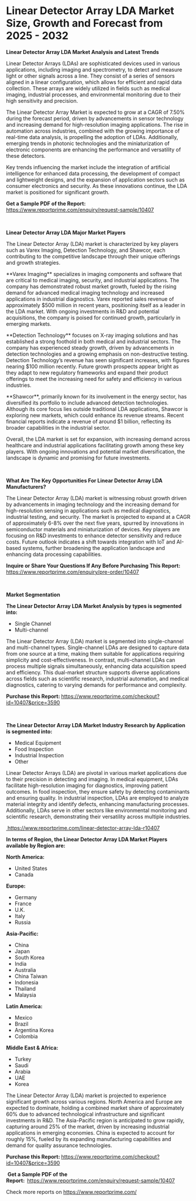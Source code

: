 <p><h1>Linear Detector Array LDA Market Size, Growth and Forecast from 2025 - 2032</h1></p><p><strong>Linear Detector Array LDA Market Analysis and Latest Trends</strong></p>
<p><p>Linear Detector Arrays (LDAs) are sophisticated devices used in various applications, including imaging and spectrometry, to detect and measure light or other signals across a line. They consist of a series of sensors aligned in a linear configuration, which allows for efficient and rapid data collection. These arrays are widely utilized in fields such as medical imaging, industrial processes, and environmental monitoring due to their high sensitivity and precision.</p><p>The Linear Detector Array Market is expected to grow at a CAGR of 7.50% during the forecast period, driven by advancements in sensor technology and increasing demand for high-resolution imaging applications. The rise in automation across industries, combined with the growing importance of real-time data analysis, is propelling the adoption of LDAs. Additionally, emerging trends in photonic technologies and the miniaturization of electronic components are enhancing the performance and versatility of these detectors.</p><p>Key trends influencing the market include the integration of artificial intelligence for enhanced data processing, the development of compact and lightweight designs, and the expansion of application sectors such as consumer electronics and security. As these innovations continue, the LDA market is positioned for significant growth.</p></p>
<p><strong>Get a Sample PDF of the Report:&nbsp;</strong> <a href="https://www.reportprime.com/enquiry/request-sample/10407?utm_campaign=2951&utm_medium=2&utm_source=Github&utm_content=ia&utm_term=20032025&utm_id=linear-detector-array-lda">https://www.reportprime.com/enquiry/request-sample/10407</a></p>
<p>&nbsp;</p>
<p><strong>Linear Detector Array LDA Major Market Players</strong></p>
<p><p>The Linear Detector Array (LDA) market is characterized by key players such as Varex Imaging, Detection Technology, and Shawcor, each contributing to the competitive landscape through their unique offerings and growth strategies.</p><p>**Varex Imaging** specializes in imaging components and software that are critical to medical imaging, security, and industrial applications. The company has demonstrated robust market growth, fueled by the rising demand for advanced medical imaging technology and increased applications in industrial diagnostics. Varex reported sales revenue of approximately $500 million in recent years, positioning itself as a leader in the LDA market. With ongoing investments in R&D and potential acquisitions, the company is poised for continued growth, particularly in emerging markets.</p><p>**Detection Technology** focuses on X-ray imaging solutions and has established a strong foothold in both medical and industrial sectors. The company has experienced steady growth, driven by advancements in detection technologies and a growing emphasis on non-destructive testing. Detection Technology’s revenue has seen significant increases, with figures nearing $100 million recently. Future growth prospects appear bright as they adapt to new regulatory frameworks and expand their product offerings to meet the increasing need for safety and efficiency in various industries.</p><p>**Shawcor**, primarily known for its involvement in the energy sector, has diversified its portfolio to include advanced detection technologies. Although its core focus lies outside traditional LDA applications, Shawcor is exploring new markets, which could enhance its revenue streams. Recent financial reports indicate a revenue of around $1 billion, reflecting its broader capabilities in the industrial sector.</p><p>Overall, the LDA market is set for expansion, with increasing demand across healthcare and industrial applications facilitating growth among these key players. With ongoing innovations and potential market diversification, the landscape is dynamic and promising for future investments.</p></p>
<p>&nbsp;</p>
<p><strong>What Are The Key Opportunities For Linear Detector Array LDA Manufacturers?</strong></p>
<p><p>The Linear Detector Array (LDA) market is witnessing robust growth driven by advancements in imaging technology and the increasing demand for high-resolution sensing in applications such as medical diagnostics, industrial testing, and security. The market is projected to expand at a CAGR of approximately 6-8% over the next five years, spurred by innovations in semiconductor materials and miniaturization of devices. Key players are focusing on R&D investments to enhance detector sensitivity and reduce costs. Future outlook indicates a shift towards integration with IoT and AI-based systems, further broadening the application landscape and enhancing data processing capabilities.</p></p>
<p><strong>Inquire or Share Your Questions If Any Before Purchasing This Report:</strong> <a href="https://www.reportprime.com/enquiry/pre-order/10407?utm_campaign=2951&utm_medium=2&utm_source=Github&utm_content=ia&utm_term=20032025&utm_id=linear-detector-array-lda">https://www.reportprime.com/enquiry/pre-order/10407</a></p>
<p>&nbsp;</p>
<p><strong>Market Segmentation</strong></p>
<p><strong>The Linear Detector Array LDA Market Analysis by types is segmented into:</strong></p>
<p><ul><li>Single Channel</li><li>Multi-channel</li></ul></p>
<p><p>The Linear Detector Array (LDA) market is segmented into single-channel and multi-channel types. Single-channel LDAs are designed to capture data from one source at a time, making them suitable for applications requiring simplicity and cost-effectiveness. In contrast, multi-channel LDAs can process multiple signals simultaneously, enhancing data acquisition speed and efficiency. This dual-market structure supports diverse applications across fields such as scientific research, industrial automation, and medical diagnostics, catering to varying demands for performance and complexity.</p></p>
<p><strong>Purchase this Report:&nbsp;</strong><a href="https://www.reportprime.com/checkout?id=10407&price=3590&utm_campaign=2951&utm_medium=2&utm_source=Github&utm_content=ia&utm_term=20032025&utm_id=linear-detector-array-lda">https://www.reportprime.com/checkout?id=10407&price=3590</a></p>
<p>&nbsp;</p>
<p><strong>The Linear Detector Array LDA Market Industry Research by Application is segmented into:</strong></p>
<p><ul><li>Medical Equipment</li><li>Food Inspection</li><li>Industrial Inspection</li><li>Other</li></ul></p>
<p><p>Linear Detector Arrays (LDA) are pivotal in various market applications due to their precision in detecting and imaging. In medical equipment, LDAs facilitate high-resolution imaging for diagnostics, improving patient outcomes. In food inspection, they ensure safety by detecting contaminants and ensuring quality. In industrial inspection, LDAs are employed to analyze material integrity and identify defects, enhancing manufacturing processes. Additionally, LDAs serve in other sectors like environmental monitoring and scientific research, demonstrating their versatility across multiple industries.</p></p>
<p><a href="https://www.reportprime.com/linear-detector-array-lda-r10407?utm_campaign=2951&utm_medium=2&utm_source=Github&utm_content=ia&utm_term=20032025&utm_id=linear-detector-array-lda">&nbsp;https://www.reportprime.com/linear-detector-array-lda-r10407</a></p>
<p><strong>In terms of Region, the Linear Detector Array LDA Market Players available by Region are:</strong></p>
<p>
    <p> <strong> North America: </strong>
        <ul>
            <li>United States</li>
            <li>Canada</li>
        </ul>
        </p> 
    <p> <strong> Europe: </strong>
        <ul>
            <li>Germany</li>
            <li>France</li>
            <li>U.K.</li>
            <li>Italy</li>
            <li>Russia</li>
        </ul>
        </p> 
    <p> <strong> Asia-Pacific: </strong>
        <ul>
            <li>China</li>
            <li>Japan</li>
            <li>South Korea</li>
            <li>India</li>
            <li>Australia</li>
            <li>China Taiwan</li>
            <li>Indonesia</li>
            <li>Thailand</li>
            <li>Malaysia</li>
        </ul>
        </p> 
    <p> <strong> Latin America: </strong>
        <ul>
            <li>Mexico</li>
            <li>Brazil</li>
            <li>Argentina Korea</li>
            <li>Colombia</li>
        </ul>
        </p> 
    <p> <strong> Middle East & Africa: </strong>
        <ul>
            <li>Turkey</li>
            <li>Saudi</li>
            <li>Arabia</li>
            <li>UAE</li>
            <li>Korea</li>
        </ul>
    </p>
    </p>
<p><p>The Linear Detector Array (LDA) market is projected to experience significant growth across various regions. North America and Europe are expected to dominate, holding a combined market share of approximately 60% due to advanced technological infrastructure and significant investments in R&D. The Asia-Pacific region is anticipated to grow rapidly, capturing around 25% of the market, driven by increasing industrial applications in emerging economies. China is expected to account for roughly 15%, fueled by its expanding manufacturing capabilities and demand for quality assurance technologies.</p></p>
<p><strong>Purchase this Report: </strong><a href="https://www.reportprime.com/checkout?id=10407&price=3590&utm_campaign=2951&utm_medium=2&utm_source=Github&utm_content=ia&utm_term=20032025&utm_id=linear-detector-array-lda">https://www.reportprime.com/checkout?id=10407&price=3590</a></p>
<p>&nbsp;<strong>Get a Sample PDF of the Report:&nbsp;&nbsp;</strong><a href="https://www.reportprime.com/enquiry/request-sample/10407?utm_campaign=2951&utm_medium=2&utm_source=Github&utm_content=ia&utm_term=20032025&utm_id=linear-detector-array-lda">https://www.reportprime.com/enquiry/request-sample/10407</a></p>
<p><strong></strong></p>
<p>Check more reports on <a href="https://www.reportprime.com/?utm_campaign=2951&utm_medium=2&utm_source=Github&utm_content=ia&utm_term=20032025&utm_id=linear-detector-array-lda">https://www.reportprime.com/</a></p>